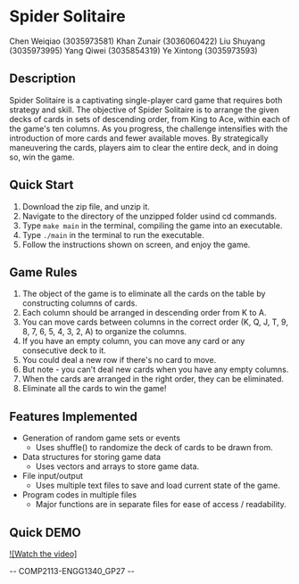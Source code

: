 
# Spider Solitaire 

Chen Weiqiao  (3035973581)
Khan Zunair   (3036060422)
Liu Shuyang   (3035973995)
Yang Qiwei    (3035854319)
Ye Xintong    (3035973593)

## Description

Spider Solitaire is a captivating single-player card game that requires both strategy and skill. The objective of Spider Solitaire is to arrange the given decks of cards in sets of descending order, from King to Ace, within each of the game's ten columns. As you progress, the challenge intensifies with the introduction of more cards and fewer available moves. By strategically maneuvering the cards, players aim to clear the entire deck, and in doing so, win the game.

## Quick Start

1. Download the zip file, and unzip it.
2. Navigate to the directory of the unzipped folder usind cd commands.
3. Type `make main` in the terminal, compiling the game into an executable.
4. Type `./main` in the terminal to run the executable.
5. Follow the instructions shown on screen, and enjoy the game.

## Game Rules

1. The object of the game is to eliminate all the cards on the table by constructing columns of cards.
2. Each column should be arranged in descending order from K to A.
3. You can move cards between columns in the correct order (K, Q, J, T, 9, 8, 7, 6, 5, 4, 3, 2, A) to organize the columns.
4. If you have an empty column, you can move any card or any consecutive deck to it.
5. You could deal a new row if there's no card to move.
6. But note - you can't deal new cards when you have any empty columns.
7. When the cards are arranged in the right order, they can be eliminated.
8. Eliminate all the cards to win the game!
   
## Features Implemented

+ Generation of random game sets or events
  + Uses shuffle() to randomize the deck of cards to be drawn from.
+ Data structures for storing game data
  + Uses vectors and arrays to store game data.
+ File input/output
  + Uses multiple text files to save and load current state of the game.
+ Program codes in multiple files
  + Major functions are in separate files for ease of access / readability.

## Quick DEMO
[![Watch the video]](https://youtu.be/RsxnUybITv4)


-- COMP2113-ENGG1340_GP27 --
